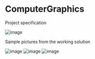 # ComputerGraphics

Project specification 

![image](https://github.com/boskokul/ComputerGraphics/assets/116630727/dd91bb35-52e3-4039-8c15-2e34057a9bf5)


Sample pictures from the working solution

![image](https://github.com/boskokul/ComputerGraphics/assets/116630727/9ca81d17-3dc4-4a60-93bc-5b77b33b5222)
![image](https://github.com/boskokul/ComputerGraphics/assets/116630727/40c24e03-8eb2-40d1-9649-57e1fde1eba3)
![image](https://github.com/boskokul/ComputerGraphics/assets/116630727/ecf5b36c-aed4-45d6-aa3c-bb070ed9d335)



